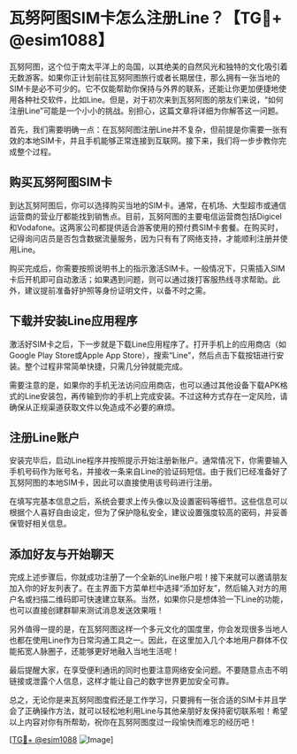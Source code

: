 # 瓦努阿图SIM卡怎么注册Line？【TG💪+ @esim1088】

瓦努阿图，这个位于南太平洋上的岛国，以其绝美的自然风光和独特的文化吸引着无数游客。如果你正计划前往瓦努阿图旅行或者长期居住，那么拥有一张当地的SIM卡是必不可少的。它不仅能帮助你保持与外界的联系，还能让你更加便捷地使用各种社交软件，比如Line。但是，对于初次来到瓦努阿图的朋友们来说，“如何注册Line”可能是一个小小的挑战。别担心，这篇文章将详细为你解答这一问题。

首先，我们需要明确一点：在瓦努阿图注册Line并不复杂，但前提是你需要一张有效的本地SIM卡，并且手机能够正常连接到互联网。接下来，我们将一步步教你完成整个过程。

## 购买瓦努阿图SIM卡

到达瓦努阿图后，你可以选择购买当地的SIM卡。通常，在机场、大型超市或通信运营商的营业厅都能找到销售点。目前，瓦努阿图的主要电信运营商包括Digicel和Vodafone。这两家公司都提供适合游客使用的预付费SIM卡套餐。在购买时，记得询问店员是否包含数据流量服务，因为只有有了网络支持，才能顺利注册并使用Line。

购买完成后，你需要按照说明书上的指示激活SIM卡。一般情况下，只需插入SIM卡后开机即可自动激活；如果遇到问题，则可以通过拨打客服热线寻求帮助。此外，建议提前准备好护照等身份证明文件，以备不时之需。

## 下载并安装Line应用程序

激活好SIM卡之后，下一步就是下载Line应用程序了。打开手机上的应用商店（如Google Play Store或Apple App Store），搜索“Line”，然后点击下载按钮进行安装。整个过程非常简单快捷，只需几分钟就能完成。

需要注意的是，如果你的手机无法访问应用商店，也可以通过其他设备下载APK格式的Line安装包，再传输到你的手机上完成安装。不过这种方式存在一定风险，请确保从正规渠道获取文件以免造成不必要的麻烦。

## 注册Line账户

安装完毕后，启动Line程序并按照提示开始注册新账户。通常情况下，你需要输入手机号码作为账号名，并接收一条来自Line的验证码短信。由于我们已经准备好了瓦努阿图的本地SIM卡，因此可以直接使用该号码进行注册。

在填写完基本信息之后，系统会要求上传头像以及设置密码等细节。这些信息可以根据个人喜好自由设定，但为了保护隐私安全，建议设置强度较高的密码，并妥善保管好相关信息。

## 添加好友与开始聊天

完成上述步骤后，你就成功注册了一个全新的Line账户啦！接下来就可以邀请朋友加入你的好友列表了。在主界面下方菜单栏中选择“添加好友”，然后输入对方的用户名或扫描二维码即可快速建立联系。当然，如果你只是想体验一下Line的功能，也可以直接创建群聊来测试消息发送效果哦！

另外值得一提的是，在瓦努阿图这样一个多元文化的国度里，你会发现很多当地人也都在使用Line作为日常沟通工具之一。因此，在这里加入几个本地用户群体不仅能拓宽人脉圈子，还能够更好地融入当地生活呢！

最后提醒大家，在享受便利通讯的同时也要注意网络安全问题。不要随意点击不明链接或泄露个人信息，这样才能让自己的数字世界更加安全可靠。

总之，无论你是来瓦努阿图度假还是工作学习，只要拥有一张合适的SIM卡并且学会了正确操作方法，就可以轻松地利用Line与其他亲朋好友保持密切联系啦！希望以上内容对你有所帮助，祝你在瓦努阿图度过一段愉快而难忘的经历吧！

[[TG💪+ @esim1088](https://t.me/s/esim1088) ![Image](https://i.postimg.cc/4NQfJmqS/Snipaste-2025-05-13-00-14-12.png)]